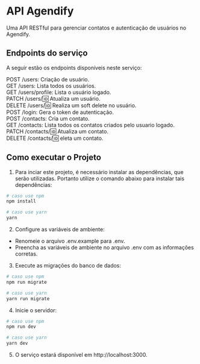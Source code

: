 # API Agendify

Uma API RESTful para gerenciar contatos e autenticação de usuários no Agendify.

## Endpoints do serviço

A seguir estão os endpoints disponíveis neste serviço:

POST /users: Criação de usuário.\
GET /users: Lista todos os usuários.\
GET /users/profile: Lista o usuário logado.\
PATCH /users/:id: Atualiza um usuário.\
DELETE /users/:id: Realiza um soft delete no usuário.\
POST /login: Gera o token de autenticação.\
POST /contacts: Cria um contato.\
GET /contacts: Lista todos os contatos criados pelo usuario logado.\
PATCH /contacts/:id: Atualiza um contato.\
DELETE /contacts/:id: eleta um contato.

## Como executar o Projeto

1. Para inciar este projeto, é necessário instalar as dependências, que serão utilizadas. Portanto utilize o comando abaixo para instalar tais dependências:

```bash
# caso use npm
npm install

# caso use yarn
yarn
```

2. Configure as variáveis de ambiente:

- Renomeie o arquivo .env.example para .env.
- Preencha as variáveis de ambiente no arquivo .env com as informações corretas.

3. Execute as migrações do banco de dados:

```bash
# caso use npm
npm run migrate

# caso use yarn
yarn run migrate
```

4. Inicie o servidor:

```bash
# caso use npm
npm run dev

# caso use yarn
yarn dev
```

5. O serviço estará disponível em http://localhost:3000.
